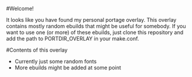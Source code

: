 #Welcome!

It looks like you have found my personal portage overlay.
This overlay contains mostly random ebuilds that might be useful for somebody.
If you want to use one (or more) of these ebuilds, just clone this repository and add the path to PORTDIR_OVERLAY in your make.conf.

#Contents of this overlay

* Currently just some random fonts
* More ebuilds might be added at some point

